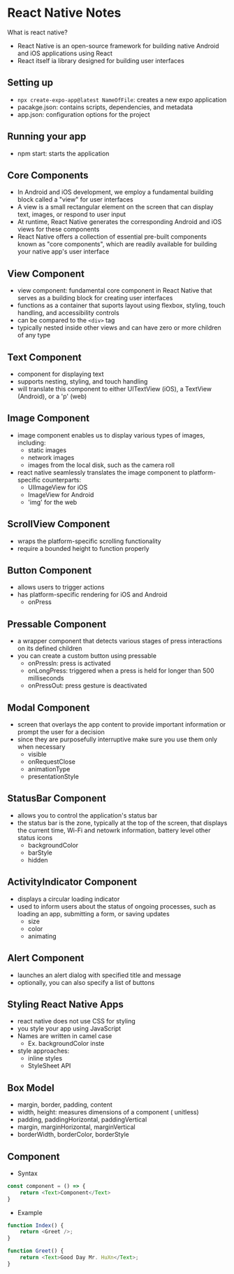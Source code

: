 # React Native Notes

What is react native?

- React Native is an open-source framework for building native Android and iOS applications using React
- React itself ia library designed for building user interfaces

## Setting up

- `npx create-expo-app@latest NameOfFile`: creates a new expo application
- pacakge.json: contains scripts, dependencies, and metadata
- app.json: configuration options for the project

## Running your app

- npm start: starts the application

## Core Components

- In Android and iOS development, we employ a fundamental building block called a "view" for user interfaces
- A view is a small rectangular element on the screen that can display text, images, or respond to user input
- At runtime, React Native generates the corresponding Android and iOS views for these components
- React Native offers a collection of essential pre-built components known as "core components", which are readily available for building your native app's user interface

## View Component

- view component: fundamental core component in React Native that serves as a building block for creating user interfaces
- functions as a container that suports layout using flexbox, styling, touch handling, and accessibility controls
- can be compared to the `<div>` tag
- typically nested inside other views and can have zero or more children of any type

## Text Component

- component for displaying text
- supports nesting, styling, and touch handling
- will translate this component to either UITextView (iOS), a TextView (Android), or a 'p' (web)

## Image Component

- image component enables us to display various types of images, including:
  - static images
  - network images
  - images from the local disk, such as the camera roll
- react native seamlessly translates the image component to platform-specific counterparts:
  - UIImageView for iOS
  - ImageView for Android
  - 'img' for the web

## ScrollView Component

- wraps the platform-specific scrolling functionality
- require a bounded height to function properly

## Button Component

- allows users to trigger actions
- has platform-specific rendering for iOS and Android
  - onPress

## Pressable Component

- a wrapper component that detects various stages of press interactions on its defined children
- you can create a custom button using pressable
  - onPressln: press is activated
  - onLongPress: triggered when a press is held for longer than 500 milliseconds
  - onPressOut: press gesture is deactivated

## Modal Component

- screen that overlays the app content to provide important information or prompt the user for a decision
- since they are purposefully interruptive make sure you use them only when necessary
  - visible
  - onRequestClose
  - animationType
  - presentationStyle

## StatusBar Component

- allows you to control the application's status bar
- the status bar is the zone, typically at the top of the screen, that displays the current time, Wi-Fi and netowrk information, battery level other status icons
  - backgroundColor
  - barStyle
  - hidden

## ActivityIndicator Component

- displays a circular loading indicator
- used to inform users about the status of ongoing processes, such as loading an app, submitting a form, or saving updates
  - size
  - color
  - animating

## Alert Component

- launches an alert dialog with specified title and message
- optionally, you can also specify a list of buttons

## Styling React Native Apps

- react native does not use CSS for styling
- you style your app using JavaScript
- Names are written in camel case
  - Ex. backgroundColor inste
- style approaches:
  - inline styles
  - StyleSheet API

## Box Model

- margin, border, padding, content
- width, height: measures dimensions of a component ( unitless)
- padding, paddingHorizontal, paddingVertical
- margin, marginHorizontal, marginVertical
- borderWidth, borderColor, borderStyle

## Component

- Syntax

```Typescript
const component = () => {
    return <Text>Component</Text>
}
```

- Example

```Typescript
function Index() {
    return <Greet />;
}

function Greet() {
    return <Text>Good Day Mr. HuXn</Text>;
}
```
